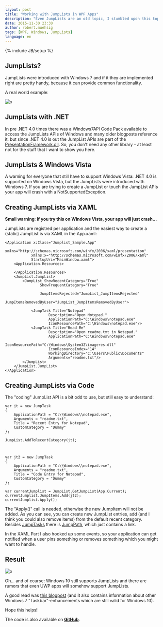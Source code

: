 ```yaml
---
layout: post
title: "Working with JumpLists in WPF Apps"
description: "Even JumpLists are an old topic, I stumbled upon this topic and want to show how to create and work with JumpLists in a WPF app."
date: 2015-11-30 23:30
author: robert.muehsig
tags: [WPF, Windows, JumpLists]
language: en
---
```

{% include JB/setup %}

## JumpLists?

JumpLists were introduced with Windows 7 and if it they are implemented right are pretty handy, because it can provide common functionality. 

A real world example:

![x]({{BASE_PATH}}/assets/md-images/2015-11-30/jumplistdemo.png "JumpList Demo")

## JumpLists with .NET

In pre .NET 4.0 times there was a Windows7API Code Pack available to access the JumpLists APIs of Windows and many older blogposts reference it, but since .NET 4.0 is out the JumpList APIs are part of the [PresentationFramework.dll](https://msdn.microsoft.com/en-us/library/system.windows.shell.jumpitem(v=vs.110).aspx). 
So, you don't need any other library - at least not for the stuff that I want to show you here.

## JumpLists & Windows Vista

A warning for everyone that still have to support Windows Vista: .NET 4.0 is supported on Windows Vista, but the JumpLists were introduced with Windows 7.
If you are trying to create a JumpList or touch the JumpList APIs your app will crash with a NotSupportedException. 

## Creating JumpLists via XAML

__Small warning: If you try this on Windows Vista, your app will just crash...__

JumpLists are registred per application and the easiest way to create a (static) JumpList is via XAML in the App.xaml:

    <Application x:Class="Jumplist_Sample.App"
                xmlns="http://schemas.microsoft.com/winfx/2006/xaml/presentation"
                xmlns:x="http://schemas.microsoft.com/winfx/2006/xaml"
                StartupUri="MainWindow.xaml">
        <Application.Resources>
            
        </Application.Resources>
        <JumpList.JumpList>
            <JumpList ShowRecentCategory="True"
                    ShowFrequentCategory="True"
                    
                    JumpItemsRejected="JumpList_JumpItemsRejected"
                    JumpItemsRemovedByUser="JumpList_JumpItemsRemovedByUser">
                
                <JumpTask Title="Notepad" 
                        Description="Open Notepad." 
                        ApplicationPath="C:\Windows\notepad.exe"
                        IconResourcePath="C:\Windows\notepad.exe"/>
                <JumpTask Title="Read Me" 
                        Description="Open readme.txt in Notepad." 
                        ApplicationPath="C:\Windows\notepad.exe"
                        IconResourcePath="C:\Windows\System32\imageres.dll"
                        IconResourceIndex="14"
                        WorkingDirectory="C:\Users\Public\Documents"
                        Arguments="readme.txt"/>
            </JumpList>
        </JumpList.JumpList>
    </Application>

## Creating JumpLists via Code

The "coding" JumpList API is a bit odd to use, but still easy to understand:

    var jt = new JumpTask
    {
        ApplicationPath = "C:\\Windows\\notepad.exe",
        Arguments = "readme.txt",
        Title = "Recent Entry for Notepad",
        CustomCategory = "Dummy"
    };
    
    JumpList.AddToRecentCategory(jt);
    
    
    
    var jt2 = new JumpTask
    {
        ApplicationPath = "C:\\Windows\\notepad.exe",
        Arguments = "readme.txt",
        Title = "Code Entry for Notepad",
        CustomCategory = "Dummy"
    };
    
    var currentJumplist = JumpList.GetJumpList(App.Current);
    currentJumplist.JumpItems.Add(jt2);
    currentJumplist.Apply();
    
The "Apply()" call is needed, otherwise the new JumpItem will not be added. As you can see, you can create new JumpList entries, add (and I think you could also remove items) from the default recent category.
Besides [JumpTasks](https://msdn.microsoft.com/en-us/library/system.windows.shell.jumptask(v=vs.110).aspx) there is [JumpPath](https://msdn.microsoft.com/en-us/library/system.windows.shell.jumppath(v=vs.110).aspx), which just contains a link.

In the XAML Part I also hooked up some events, so your application can get notified when a user pins something or removes something which you might want to handle. 

## Result

![x]({{BASE_PATH}}/assets/md-images/2015-11-30/jumplistresult.png "Result of Democode")
	
Oh... and of course: Windows 10 still supports JumpLists and there are rumors that even UWP apps will somehow support JumpLists.	
	
A good read was [this blogpost](http://elegantcode.com/2011/01/21/wpf-windows-7-taskbar-part-two-jump-lists/) (and it also contains information about other Windows 7 "Taskbar"-enhancements which are still valid for Windows 10). 

Hope this helps!

The code is also available on __[GitHub](https://github.com/Code-Inside/Samples/tree/master/2015/Jumplists)__.

